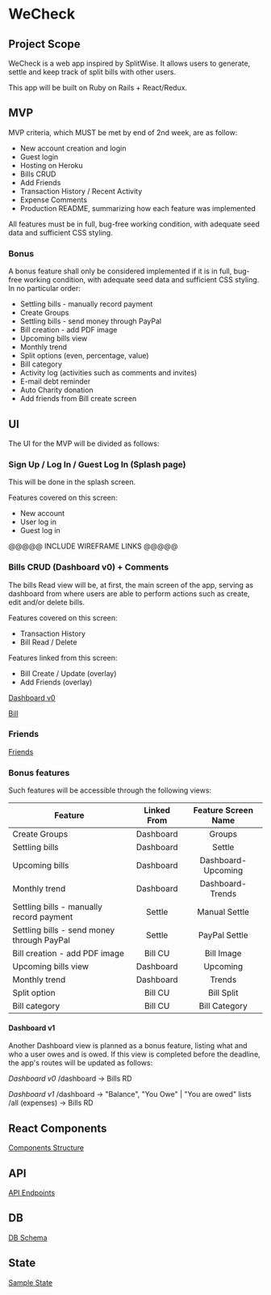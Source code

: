 # WeCheck


## Project Scope

WeCheck is a web app inspired by SplitWise. It allows users to generate, settle and keep track of split bills with other users.

This app will be built on Ruby on Rails + React/Redux.

## MVP

MVP criteria, which MUST be met by end of 2nd week, are as follow:

* New account creation and login
* Guest login
* Hosting on Heroku
* Bills CRUD
* Add Friends
* Transaction History / Recent Activity
* Expense Comments
* Production README, summarizing how each feature was implemented

All features must be in full, bug-free working condition, with adequate seed data and sufficient CSS styling.

### Bonus

A bonus feature shall only be considered implemented if it is in full, bug-free working condition, with adequate seed data and sufficient CSS styling.
In no particular order:

* Settling bills - manually record payment
* Create Groups
* Settling bills - send money through PayPal
* Bill creation - add PDF image
* Upcoming bills view
* Monthly trend
* Split options (even, percentage, value)
* Bill category
* Activity log (activities such as comments and invites)
* E-mail debt reminder
* Auto Charity donation
* Add friends from Bill create screen

## UI

The UI for the MVP will be divided as follows:

### Sign Up / Log In / Guest Log In (Splash page)

This will be done in the splash screen.

Features covered on this screen:
* New account
* User log in
* Guest log in

@@@@@ INCLUDE WIREFRAME LINKS @@@@@


### Bills CRUD (Dashboard v0) + Comments

The bills Read view will be, at first, the main screen of the app, serving as dashboard from where users are able to perform actions such as create, edit and/or delete bills.

Features covered on this screen:
* Transaction History
* Bill Read / Delete

Features linked from this screen:
* Bill Create / Update (overlay)
* Add Friends (overlay)

[Dashboard v0](./wireframes/DashboardV0.png)

[Bill](./wireframes/Bill.png)


### Friends
[Friends](./wireframes/NewFriend.png)


### Bonus features

Such features will be accessible through the following views:

| Feature                                    | Linked From | Feature Screen Name |
|--------------------------------------------|:-----------:|:-------------------:|
| Create Groups                              | Dashboard   | Groups              |
| Settling bills                             | Dashboard   | Settle              |
| Upcoming bills                             | Dashboard   | Dashboard-Upcoming  |
| Monthly trend                              | Dashboard   | Dashboard-Trends    |
| Settling bills - manually record payment   | Settle      | Manual Settle       |
| Settling bills - send money through PayPal | Settle      | PayPal Settle       |
| Bill creation - add PDF image              | Bill CU     | Bill Image          |
| Upcoming bills view                        | Dashboard   | Upcoming            |
| Monthly trend                              | Dashboard   | Trends              |
| Split option                               | Bill CU     | Bill Split          |
| Bill category                              | Bill CU     | Bill Category       |


#### Dashboard v1
Another Dashboard view is planned as a bonus feature, listing what and who a user owes and is owed. If this view is completed before the deadline, the app's routes will be updated as follows:

*Dashboard v0*
/dashboard -> Bills RD

*Dashboard v1*
/dashboard -> "Balance", "You Owe" | "You are owed" lists
/all (expenses) -> Bills RD


## React Components
[Components Structure](./components)


## API
[API Endpoints](./api-endpoints)


## DB
[DB Schema](./schema)


## State
[Sample State](./sample-state)
